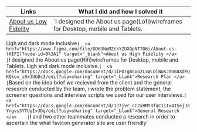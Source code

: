 | Links                           | What I did and how I solved it                                                                                              |
| ------------------------------ | -------------------------------------------------------------------------------------------------------- |
|  <a href="https://www.figma.com/file/UD8n4zFz1JD5mZnGcDFAFU/About-us-(LOFI)?node-id=0%3A1" target="_blank">About us Low Fidelity </a>    | `I designed the About us page(Lofi)wireframes for Desktop, mobile and Tablets.
Ligh and dark mode inclusive`
|  <a href="https://www.figma.com/file/OD69NuMZckYZUXOpNTTO6i/About-us-(HIFI)?node-id=0%3A1" target="_blank">About us High Fidelity </a>    | `I designed the About us page(Hifi)wireframes for Desktop, mobile and Tablets.
Ligh and dark mode inclusive.`
|  <a href="https://docs.google.com/document/d/1iPOrgBsVoZLxWLDlNoKJTO68XdPQKQkox_z0x3UbDsI/edit?usp=sharing" target="_blank">Research Plan </a>    | `Based on the idea brief we recieved from the client and the general research conducted by the team, i wrote the problem statement, the screener questions and interview scripts we used for our user interviews.`
|  <a href="https://docs.google.com/document/d/1J7jvr_cC2xHMY3fqC1iIx4ISejJeYngvs3YTUyIvJDg/edit?usp=sharing" target="_blank">General Research </a>    | `I and two other teammates conducted a research in order to ascertain the what favicon generator site are user friendly`
